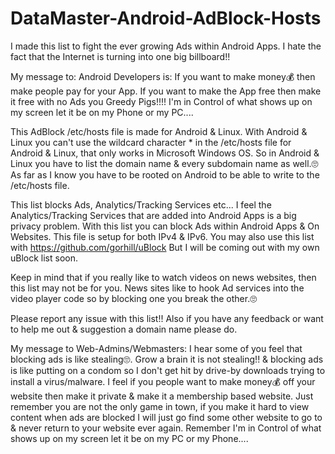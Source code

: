 # DataMaster-Android-AdBlock-Hosts

I made this list to fight the ever growing Ads within Android Apps.
I hate the fact that the Internet is turning into one big billboard!!

My message to: Android Developers is: If you want to make money💰 then make people pay for your App.
If you want to make the App free then make it free with no Ads you Greedy Pigs!!!!
I'm in Control of what shows up on my screen let it be on my Phone or my PC....

This AdBlock /etc/hosts file is made for Android & Linux.
With Android & Linux you can't use the wildcard character * in the /etc/hosts file for Android & Linux,
that only works in Microsoft Windows OS.
So in Android & Linux you have to list the domain name & every subdomain name as well.🙄
As far as I know you have to be rooted on Android to be able to write to the /etc/hosts file.

This list blocks Ads, Analytics/Tracking Services etc...
I feel the Analytics/Tracking Services that are added into Android Apps is a big privacy problem.
With this list you can block Ads within Android Apps & On Websites.
This file is setup for both IPv4 & IPv6.
You may also use this list with https://github.com/gorhill/uBlock
But I will be coming out with my own uBlock list soon.

Keep in mind that if you really like to watch videos on news websites,
then this list may not be for you.
News sites like to hook Ad services into the video player code so by blocking one you break the other.🙄

Please report any issue with this list!!
Also if you have any feedback or want to help me out & suggestion a domain name please do.

My message to Web-Admins/Webmasters: I hear some of you feel that blocking ads is like stealing🙄.
Grow a brain it is not stealing!! & blocking ads is like putting on a condom so I don't get hit by drive-by downloads trying to install a virus/malware.
I feel if you people want to make money💰 off your website then make it private & make it a membership based website.
Just remember you are not the only game in town, if you make it hard to view content when ads are blocked
I will just go find some other website to go to & never return to your website ever again.
Remember I'm in Control of what shows up on my screen let it be on my PC or my Phone....
